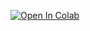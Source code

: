 [![Open In Colab](https://colab.research.google.com/assets/colab-badge.svg)](https://colab.research.google.com/github/edgarsi/Remove-nights-from-a-timelapse-video/blob/master/Remove%20nights%20from%20timelapse.ipynb)
